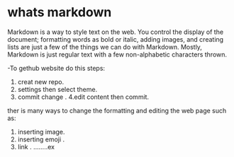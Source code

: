 # whats markdown
Markdown is a way to style text on the web.
You control the display of the document; formatting words as bold or italic, adding images, and creating lists are just a few of the things we can do with Markdown.
Mostly, Markdown is just regular text with a few non-alphabetic characters thrown.


-To gethub website do this steps:
1. creat new repo.
2. settings then select theme. 
3. commit change .
4.edit content then commit.

ther is many ways to change the  formatting and editing the web page such as:
1. inserting image.
2. inserting emoji .
3. link .
........ex 


